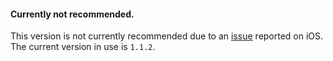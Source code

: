 #### Currently not recommended.

This version is not currently recommended due to an [issue](https://github.com/react-native-community/react-native-cameraroll/issues/162) reported on iOS. The current version in use is `1.1.2`. 


